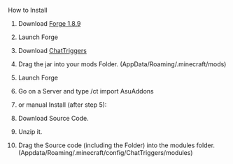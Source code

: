 How to Install

1. Download [Forge 1.8.9](https://maven.minecraftforge.net/net/minecraftforge/forge/1.8.9-11.15.1.2318-1.8.9/forge-1.8.9-11.15.1.2318-1.8.9-installer.jar)
2. Launch Forge
3. Download [ChatTriggers](https://github.com/ChatTriggers/ChatTriggers/releases/download/2.2.0/ctjs-2.2.0-1.8.9.jar)
4. Drag the jar into your mods Folder. (AppData/Roaming/.minecraft/mods)
5. Launch Forge
6. Go on a Server and type /ct import AsuAddons
7. or manual Install (after step 5):

6. Download Source Code.
7. Unzip it.
8. Drag the Source code (including the Folder) into the modules folder. (Appdata/Roaming/.minecraft/config/ChatTriggers/modules)
